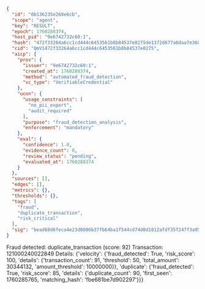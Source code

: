 ```json
{
  "id": "0b136235e268e6cb",
  "scope": "agent",
  "key": "RESULT",
  "epoch": 1760288374,
  "host_pid": "9e6742732c60:1",
  "hash": "472f33264a6cc1cd444c6453561b8b84537e0275de1372d677a6daa7e368514b",
  "cid": "QmV1472f33264a6cc1cd444c6453561b8b84537e0275",
  "aicp": {
    "prov": {
      "issuer": "9e6742732c60:1",
      "created_at": 1760288374,
      "method": "automated_fraud_detection",
      "vc_type": "VerifiableCredential"
    },
    "ucon": {
      "usage_constraints": [
        "no_pii_export",
        "audit_required"
      ],
      "purpose": "fraud_detection_analysis",
      "enforcement": "mandatory"
    },
    "eval": {
      "confidence": 1.0,
      "evidence_count": 0,
      "review_status": "pending",
      "evaluated_at": 1760288374
    }
  },
  "sources": [],
  "edges": [],
  "metrics": {},
  "thresholds": {},
  "tags": [
    "fraud",
    "duplicate_transaction",
    "risk_critical"
  ],
  "sig": "bead68d6feca4e23d0086b37fb64ba1f544cd74d0d1812afdf35f247f3a95c20"
}
```

Fraud detected: duplicate_transaction (score: 92)
Transaction: 121000240022849
Details: {'velocity': {'fraud_detected': True, 'risk_score': 100, 'details': {'transaction_count': 91, 'threshold': 50, 'total_amount': 30344132, 'amount_threshold': 10000000}}, 'duplicate': {'fraud_detected': True, 'risk_score': 85, 'details': {'duplicate_count': 90, 'first_seen': 1760285765, 'matching_hash': 'fbe681be7d902297'}}}